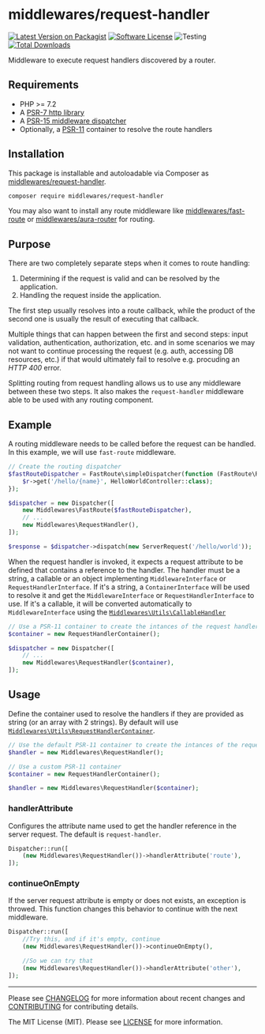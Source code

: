 # middlewares/request-handler

[![Latest Version on Packagist][ico-version]][link-packagist]
[![Software License][ico-license]](LICENSE)
![Testing][ico-ga]
[![Total Downloads][ico-downloads]][link-downloads]

Middleware to execute request handlers discovered by a router.

## Requirements

* PHP >= 7.2
* A [PSR-7 http library](https://github.com/middlewares/awesome-psr15-middlewares#psr-7-implementations)
* A [PSR-15 middleware dispatcher](https://github.com/middlewares/awesome-psr15-middlewares#dispatcher)
* Optionally, a [PSR-11](https://github.com/php-fig/container) container to resolve the route handlers

## Installation

This package is installable and autoloadable via Composer as [middlewares/request-handler](https://packagist.org/packages/middlewares/request-handler).

```sh
composer require middlewares/request-handler
```

You may also want to install any route middleware like [middlewares/fast-route](https://packagist.org/packages/middlewares/fast-route) or [middlewares/aura-router](https://packagist.org/packages/middlewares/aura-router) for routing.

## Purpose

There are two completely separate steps when it comes to route handling:

1. Determining if the request is valid and can be resolved by the application.
2. Handling the request inside the application.

The first step usually resolves into a route callback, while the product of the second one is usually the result of executing that callback.

Multiple things that can happen between the first and second steps: input validation, authentication, authorization, etc.
and in some scenarios we may not want to continue processing the request (e.g. auth, accessing DB resources, etc.) if that would ultimately fail to resolve e.g. procuding an *HTTP 400* error.

Splitting routing from request handling allows us to use any middleware between these two steps. It also makes the `request-handler` middleware able to be used with any routing component.

## Example

A routing middleware needs to be called before the request can be handled. In this example, we will use `fast-route` middleware.

```php
// Create the routing dispatcher
$fastRouteDispatcher = FastRoute\simpleDispatcher(function (FastRoute\RouteCollector $r) {
    $r->get('/hello/{name}', HelloWorldController::class);
});

$dispatcher = new Dispatcher([
    new Middlewares\FastRoute($fastRouteDispatcher),
    // ...
    new Middlewares\RequestHandler(),
]);

$response = $dispatcher->dispatch(new ServerRequest('/hello/world'));
```

When the request handler is invoked, it expects a request attribute to be defined that contains a reference to the handler. The handler must be a string, a callable or an object implementing `MiddlewareInterface` or `RequestHandlerInterface`. If it's a string, a `ContainerInterface` will be used to resolve it and get the `MiddlewareInterface` or `RequestHandlerInterface` to use. If it's a callable, it will be converted automatically to `MiddlewareInterface` using the [`Middlewares\Utils\CallableHandler`](https://github.com/middlewares/utils#callablehandler)

```php
// Use a PSR-11 container to create the intances of the request handlers
$container = new RequestHandlerContainer();

$dispatcher = new Dispatcher([
    // ...
    new Middlewares\RequestHandler($container),
]);
```

## Usage

Define the container used to resolve the handlers if they are provided as string (or an array with 2 strings). By default will use [`Middlewares\Utils\RequestHandlerContainer`](https://github.com/middlewares/utils/blob/master/src/RequestHandlerContainer.php).

```php
// Use the default PSR-11 container to create the intances of the request handlers
$handler = new Middlewares\RequestHandler();

// Use a custom PSR-11 container
$container = new RequestHandlerContainer();

$handler = new Middlewares\RequestHandler($container);
```

### handlerAttribute

Configures the attribute name used to get the handler reference in the server request. The default is `request-handler`.

```php
Dispatcher::run([
    (new Middlewares\RequestHandler())->handlerAttribute('route'),
]);
```

### continueOnEmpty

If the server request attribute is empty or does not exists, an exception is throwed. This function changes this behavior to continue with the next middleware.

```php
Dispatcher::run([
    //Try this, and if it's empty, continue
    (new Middlewares\RequestHandler())->continueOnEmpty(),

    //So we can try that
    (new Middlewares\RequestHandler())->handlerAttribute('other'),
]);
```
---

Please see [CHANGELOG](CHANGELOG.md) for more information about recent changes and [CONTRIBUTING](CONTRIBUTING.md) for contributing details.

The MIT License (MIT). Please see [LICENSE](LICENSE) for more information.

[ico-version]: https://img.shields.io/packagist/v/middlewares/request-handler.svg?style=flat-square
[ico-license]: https://img.shields.io/badge/license-MIT-brightgreen.svg?style=flat-square
[ico-ga]: https://github.com/middlewares/request-handler/workflows/testing/badge.svg
[ico-downloads]: https://img.shields.io/packagist/dt/middlewares/request-handler.svg?style=flat-square

[link-packagist]: https://packagist.org/packages/middlewares/request-handler
[link-downloads]: https://packagist.org/packages/middlewares/request-handler
